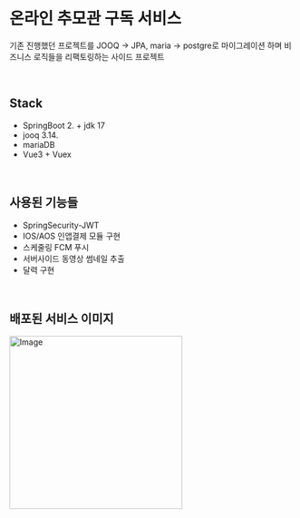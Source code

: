 # 온라인 추모관 구독 서비스

기존 진행했던 프로젝트를 JOOQ → JPA, maria → postgre로 마이그레이션 하며 비즈니스 로직들을 리팩토링하는 사이드 프로젝트

<br/>

Stack
---
- SpringBoot 2. + jdk 17
- jooq 3.14.
- mariaDB
- Vue3 + Vuex

<br/>

사용된 기능들
---
- SpringSecurity-JWT
- IOS/AOS 인앱결제 모듈 구현
- 스케줄링 FCM 푸시
- 서버사이드 동영상 썸네일 추출
- 달력 구현

<br/>

배포된 서비스 이미지
---
<img width="305" alt="Image" src="https://github.com/user-attachments/assets/f4b4aae1-40d2-4b8f-aeb9-828301336378" />
